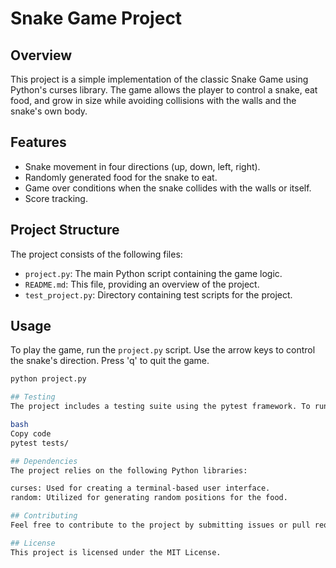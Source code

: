 # Snake Game Project

## Overview

This project is a simple implementation of the classic Snake Game using Python's curses library. The game allows the player to control a snake, eat food, and grow in size while avoiding collisions with the walls and the snake's own body.

## Features

- Snake movement in four directions (up, down, left, right).
- Randomly generated food for the snake to eat.
- Game over conditions when the snake collides with the walls or itself.
- Score tracking.

## Project Structure

The project consists of the following files:

- `project.py`: The main Python script containing the game logic.
- `README.md`: This file, providing an overview of the project.
- `test_project.py`: Directory containing test scripts for the project.

## Usage

To play the game, run the `project.py` script. Use the arrow keys to control the snake's direction. Press 'q' to quit the game.

```bash
python project.py

## Testing
The project includes a testing suite using the pytest framework. To run the tests, use the following command:

bash
Copy code
pytest tests/

## Dependencies
The project relies on the following Python libraries:

curses: Used for creating a terminal-based user interface.
random: Utilized for generating random positions for the food.

## Contributing
Feel free to contribute to the project by submitting issues or pull requests.

## License
This project is licensed under the MIT License.
